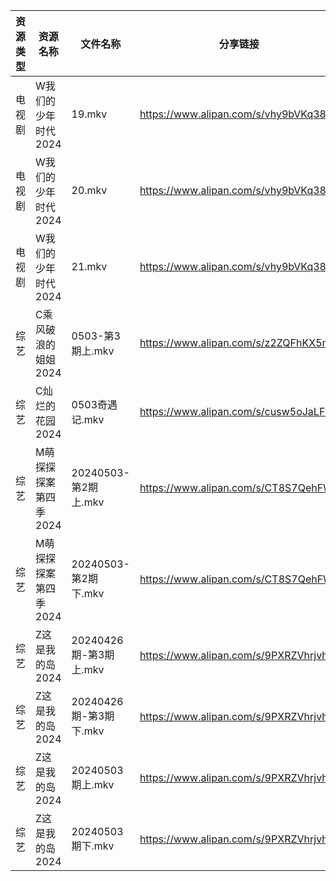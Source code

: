 | 资源类型 | 资源名称          | 文件名称               | 分享链接                                 | 更新时间                |
| ---- | ------------- | ------------------ | ------------------------------------ | ------------------- |
| 电视剧  | W我们的少年时代2024  | 19.mkv             | https://www.alipan.com/s/vhy9bVKq38T | 2024-05-03 14:10:37 |
| 电视剧  | W我们的少年时代2024  | 20.mkv             | https://www.alipan.com/s/vhy9bVKq38T | 2024-05-03 14:10:37 |
| 电视剧  | W我们的少年时代2024  | 21.mkv             | https://www.alipan.com/s/vhy9bVKq38T | 2024-05-03 14:10:37 |
| 综艺   | C乘风破浪的姐姐2024  | 0503-第3期上.mkv      | https://www.alipan.com/s/z2ZQFhKX5nR | 2024-05-03 14:11:08 |
| 综艺   | C灿烂的花园2024    | 0503奇遇记.mkv        | https://www.alipan.com/s/cusw5oJaLFV | 2024-05-03 14:11:13 |
| 综艺   | M萌探探探案第四季2024 | 20240503-第2期上.mkv  | https://www.alipan.com/s/CT8S7QehFWz | 2024-05-03 14:11:41 |
| 综艺   | M萌探探探案第四季2024 | 20240503-第2期下.mkv  | https://www.alipan.com/s/CT8S7QehFWz | 2024-05-03 14:11:40 |
| 综艺   | Z这是我的岛2024    | 20240426期-第3期上.mkv | https://www.alipan.com/s/9PXRZVhrjvh | 2024-05-03 14:12:19 |
| 综艺   | Z这是我的岛2024    | 20240426期-第3期下.mkv | https://www.alipan.com/s/9PXRZVhrjvh | 2024-05-03 14:12:19 |
| 综艺   | Z这是我的岛2024    | 20240503期上.mkv     | https://www.alipan.com/s/9PXRZVhrjvh | 2024-05-03 14:12:19 |
| 综艺   | Z这是我的岛2024    | 20240503期下.mkv     | https://www.alipan.com/s/9PXRZVhrjvh | 2024-05-03 14:12:18 |
